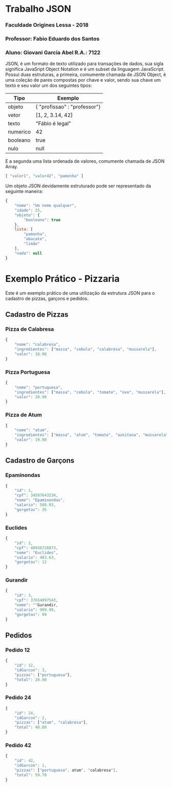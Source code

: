 # Trabalho JSON
### Faculdade Origines Lessa - 2018
### Professor: Fabio Eduardo dos Santos
### Aluno: Giovani Garcia Abel R.A.: 7122

JSON, é um formato de texto utilizado para transações de dados, sua sigla significa JavaSript Object Notation e é um subset da linguagem JavaScript. Possui duas estruturas, a primeira, comumente chamada de JSON Object, é uma coleção de pares compostas por chave e valor, sendo sua chave um texto e seu valor um dos seguintes tipos:

Tipo | Exemplo
-----|------
objeto | { "profissao" : "professor"}
vetor | [1, 2, 3.14, 42]
texto | "Fábio é legal"
numerico | 42
booleano | true
nulo | null

E a segunda uma lista ordenada de valores, comumente chamada de JSON Array.
```javascript
[ "valor1", "valor42", "pamonha" ]
```

Um objeto JSON devidamente estruturado pode ser representado da seguinte maneira:
```javascript
{
    "nome": "Um nome qualquer",
    "idade": 25,
    "objeto": {
        "booleano": true
    },
    lista: [
        "pamonha",
        "abacate",
        "limão"
    ],
    "nada": null
}
```

# Exemplo Prático - Pizzaria
Este é um exemplo prático de uma utilização da estrutura JSON para o cadastro de pizzas, garçons e pedidos.
## Cadastro de Pizzas
### Pizza de Calabresa
```javascript
{
    "nome": "calabresa",
    "ingredientes": ["massa", "cebola", "calabresa", "mussarela"],
    "valor": 18.90
}
```
### Pizza Portuguesa
```javascript
{
    "nome": "portuguesa",
    "ingredientes": ["massa", "cebola", "tomate", "ovo", "mussarela"],
    "valor": 20.90
}
```
### Pizza de Atum
```javascript
{
    "nome": "atum",
    "ingredientes": ["massa", "atum", "tomate", "azeitona", "mussarela"],
    "valor": 19.90
}
```
## Cadastro de Garçons
### Epaminondas
```javascript
{
    "id": 1,
    "cpf": 34587643234, 
    "nome": "Epaminondas",
    "salario": 580.93,
    "gorgetas": 35
}
```
### Euclides
```javascript
{
    "id": 2,
    "cpf": 40936726873, 
    "nome": "Euclides",
    "salario": 483.63,
    "gorgetas": 12
}
```
### Gurandir
```javascript
{
    "id": 3,
    "cpf": 37654897543, 
    "nome": ""Gurandir,
    "salario": 999.99,
    "gorgetas": 99
}
```
## Pedidos
### Pedido 12
```javascript
{
    "id": 12,
    "idGarcon": 3,
    "pizzas": ["portuguesa"],
    "total": 20.90
}
```
### Pedido 24
```javascript
{
    "id": 24,
    "idGarcon": 2,
    "pizzas": ["atum", "calabresa"],
    "total": 40.80 
}
```
### Pedido 42
```javascript
{
    "id": 42,
    "idGarcon": 1,
    "pizzas": ["portuguesa", atum", "calabresa"],
    "total": 59.70 
}
```
